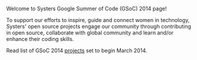Welcome to Systers Google Summer of Code (GSoC) 2014 page!

To support our efforts to inspire, guide and connect women in technology, Systers' open source projects engage our community through contributing in open source, collaborate with global community and learn and/or enhance their coding skills.  

Read list of GSoC 2014 [projects](Systers-Open-Source-Projects) set to begin March 2014.


